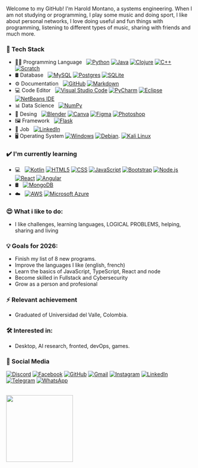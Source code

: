 Welcome to my GitHub! I'm Harold Montano, a systems engineering. When I am not studying or programming, I play some music and doing sport, I like about personal networks, I love doing useful and fun things with programming, listening to different types of music, sharing with friends and much more.

### 🧠 Tech Stack
- 🧑‍💻 Programming Language &nbsp;
  [![Python](https://img.shields.io/badge/-Python-333333?style=flat&logo=python)](#)
  [![Java](https://img.shields.io/badge/-Java-333333?style=flat&logo=Java&logoColor=007396)](#)
  [![Clojure](https://img.shields.io/badge/Clojure-5881D8?logo=clojure&logoColor=fff)](#)
  [![C++](https://img.shields.io/badge/C++-%2300599C.svg?logo=c%2B%2B&logoColor=white)](#)
  [![Scratch](https://img.shields.io/badge/Scratch-4D97FF?logo=scratch&logoColor=fff)](#)
- 🛢 Database &nbsp;
  [![MySQL](https://img.shields.io/badge/-MySQL-333333?style=flat&logo=mysql)](#)
  [![Postgres](https://img.shields.io/badge/Postgres-%23316192.svg?logo=postgresql&logoColor=white)](#)
  [![SQLite](https://img.shields.io/badge/SQLite-%2307405e.svg?logo=sqlite&logoColor=white)](#)
- ⚙️ Documentation &nbsp;
  [![GitHub](https://img.shields.io/badge/-GitHub-333333?style=flat&logo=github)](#)
  [![Markdown](https://img.shields.io/badge/-Markdown-333333?style=flat&logo=markdown)](#)
- 💻 Code Editor &nbsp;
  [![Visual Studio Code](https://img.shields.io/badge/-Visual%20Studio%20Code-333333?style=flat&logo=visual-studio-code&logoColor=007ACC)](#)
  [![PyCharm](https://img.shields.io/badge/PyCharm-000?logo=pycharm&logoColor=fff)](#)
  [![Eclipse](https://img.shields.io/badge/-Eclipse-333333?style=flat&logo=eclipse-ide&logoColor=2C2255)](#)
  [![NetBeans IDE](https://img.shields.io/badge/NetBeans%20IDE-1B6AC6.svg?logo=apache-netbeans-ide&logoColor=white)](#)
- 📊 Data Science &nbsp;
  [![NumPy](https://img.shields.io/badge/NumPy-4DABCF?logo=numpy&logoColor=fff)](#)
- 🎨 Desing &nbsp;
  [![Blender](https://img.shields.io/badge/Blender-%23F5792A.svg?logo=blender&logoColor=white)](#)
  [![Canva](https://img.shields.io/badge/Canva-%2300C4CC.svg?&logo=Canva&logoColor=white)](#)
  [![Figma](https://img.shields.io/badge/Figma-F24E1E?logo=figma&logoColor=white)](#)
  [![Photoshop](https://img.shields.io/badge/-Photoshop-333333?style=flat&logo=adobe-photoshop)](#)
- 🖼️ Framework &nbsp;
  [![Flask](https://img.shields.io/badge/Flask-000?logo=flask&logoColor=fff)](#)
- 💼 Job &nbsp;
  [![LinkedIn](https://custom-icon-badges.demolab.com/badge/LinkedIn-0A66C2?logo=linkedin-white&logoColor=fff)](#)
- 🖥️ Operating System
  [![Windows](https://custom-icon-badges.demolab.com/badge/Windows-0078D6?logo=windows11&logoColor=white)](#)
  [![Debian](https://img.shields.io/badge/Debian-A81D33?logo=debian&logoColor=fff)](#).
  [![Kali Linux](https://img.shields.io/badge/Kali%20Linux-557C94?logo=kalilinux&logoColor=fff)](#)

### ✔️ I'm currently learning
- 💻 &nbsp;
  [![Kotlin](https://img.shields.io/badge/Kotlin-%237F52FF.svg?logo=kotlin&logoColor=white)](#)
  [![HTML5](https://img.shields.io/badge/-HTML5-333333?style=flat&logo=HTML5)](#)
  [![CSS](https://img.shields.io/badge/-CSS-333333?style=flat&logo=CSS3&logoColor=1572B6)](#)
  [![JavaScript](https://img.shields.io/badge/-JavaScript-333333?style=flat&logo=javascript)](#)
  [![Bootstrap](https://img.shields.io/badge/-Bootstrap-333333?style=flat&logo=bootstrap&logoColor=563D7C)](#)
  [![Node.js](https://img.shields.io/badge/-Node.js-333333?style=flat&logo=node.js)](#)
  [![React](https://img.shields.io/badge/-React-333333?style=flat&logo=react)](#)
  [![Angular](https://img.shields.io/badge/angular-%23DD0031.svg?style=for-the-badge&logo=angular&logoColor=white)](#)
- 🛢 &nbsp;
  [![MongoDB](https://img.shields.io/badge/-MongoDB-333333?style=flat&logo=mongodb)](#)
- ☁️ &nbsp;
  [![AWS](https://custom-icon-badges.demolab.com/badge/AWS-%23FF9900.svg?logo=aws&logoColor=white)](#)
  [![Microsoft Azure](https://custom-icon-badges.demolab.com/badge/Microsoft%20Azure-0089D6?logo=msazure&logoColor=white)](#)


### 😍 What i like to do:
- I like challenges, learning languages, LOGICAL PROBLEMS, helping, sharing and living

### 💡 Goals for 2026:
- Finish my list of 8 new programs.
- Improve the languages I like (english, french)
- Learn the basics of JavaScript, TypeScript, React and node
- Become skilled in Fullstack and Cybersecurity
- Grow as a person and profesional

### ⚡ Relevant achievement
- Graduated of Universidad del Valle, Colombia.

### 🛠 Interested in:
- Desktop, AI research, fronted, devOps, games.

### 📱 Social Media
  [![Discord](https://img.shields.io/badge/Discord-%235865F2.svg?&logo=discord&logoColor=white)](#)
  [![Facebook](https://img.shields.io/badge/Facebook-%231877F2.svg?logo=Facebook&logoColor=white)](#)
  [![GitHub](https://img.shields.io/badge/GitHub-%23121011.svg?logo=github&logoColor=white)](#)
  [![Gmail](https://img.shields.io/badge/Gmail-D14836?logo=gmail&logoColor=white)](#)
  [![Instagram](https://img.shields.io/badge/Instagram-%23E4405F.svg?logo=Instagram&logoColor=white)](#)
  [![LinkedIn](https://custom-icon-badges.demolab.com/badge/LinkedIn-0A66C2?logo=linkedin-white&logoColor=fff)](#)
  [![Telegram](https://img.shields.io/badge/Telegram-2CA5E0?logo=telegram&logoColor=white)](#)
  [![WhatsApp](https://img.shields.io/badge/WhatsApp-25D366?logo=whatsapp&logoColor=white)](#)

<br/>

<a href="https://github.com/HaroldMontanoHurtado">
  <img height="180em" src="https://github-readme-stats.vercel.app/api/top-langs/?username=HaroldMontanoHurtado&theme=buefy" />
</a>

<br/>
